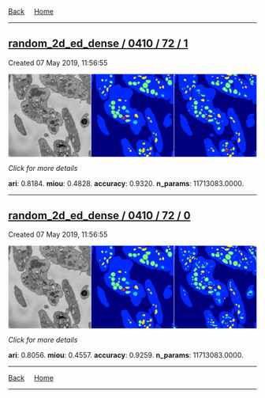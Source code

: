 
[Back](..)&nbsp;&nbsp;&nbsp;&nbsp;&nbsp;[Home](https://leapmanlab.github.io/snapshots)

---

<div class="summary"><a href="1"><h2>random_2d_ed_dense / 0410 / 72 / 1</h2></a><p>Created 07 May 2019, 11:56:55
</p><a href="1"><img src="1/media/summary.png" align="center"></a><p>
<i>Click for more details</i>
</p></div>

**ari**: 0.8184. **miou**: 0.4828. **accuracy**: 0.9320. **n_params**: 11713083.0000. 

---

<div class="summary"><a href="0"><h2>random_2d_ed_dense / 0410 / 72 / 0</h2></a><p>Created 07 May 2019, 11:56:55
</p><a href="0"><img src="0/media/summary.png" align="center"></a><p>
<i>Click for more details</i>
</p></div>

**ari**: 0.8056. **miou**: 0.4557. **accuracy**: 0.9259. **n_params**: 11713083.0000. 

---

[Back](..)&nbsp;&nbsp;&nbsp;&nbsp;&nbsp;[Home](https://leapmanlab.github.io/snapshots)

---